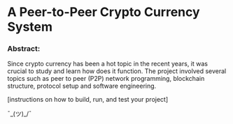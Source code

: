 # A Peer-to-Peer Crypto Currency System

### Abstract:
Since crypto currency has been a hot topic in the recent years, it was crucial to study and learn how does it function. 
The project involved several topics such as peer to peer (P2P) network programming, blockchain structure, protocol
setup and software engineering.

[instructions on how to build, run, and test your project]










¯\_(ツ)_/¯